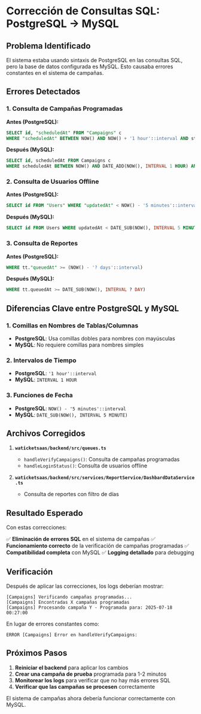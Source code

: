 # Corrección de Consultas SQL: PostgreSQL → MySQL

## Problema Identificado

El sistema estaba usando sintaxis de PostgreSQL en las consultas SQL, pero la base de datos configurada es MySQL. Esto causaba errores constantes en el sistema de campañas.

## Errores Detectados

### 1. Consulta de Campañas Programadas

**Antes (PostgreSQL):**
```sql
SELECT id, "scheduledAt" FROM "Campaigns" c
WHERE "scheduledAt" BETWEEN NOW() AND NOW() + '1 hour'::interval AND status = 'PROGRAMADA'
```

**Después (MySQL):**
```sql
SELECT id, scheduledAt FROM Campaigns c
WHERE scheduledAt BETWEEN NOW() AND DATE_ADD(NOW(), INTERVAL 1 HOUR) AND status = 'PROGRAMADA'
```

### 2. Consulta de Usuarios Offline

**Antes (PostgreSQL):**
```sql
SELECT id FROM "Users" WHERE "updatedAt" < NOW() - '5 minutes'::interval AND online = true
```

**Después (MySQL):**
```sql
SELECT id FROM Users WHERE updatedAt < DATE_SUB(NOW(), INTERVAL 5 MINUTE) AND online = true
```

### 3. Consulta de Reportes

**Antes (PostgreSQL):**
```sql
WHERE tt."queuedAt" >= (NOW() - '? days'::interval)
```

**Después (MySQL):**
```sql
WHERE tt.queuedAt >= DATE_SUB(NOW(), INTERVAL ? DAY)
```

## Diferencias Clave entre PostgreSQL y MySQL

### 1. Comillas en Nombres de Tablas/Columnas
- **PostgreSQL**: Usa comillas dobles para nombres con mayúsculas
- **MySQL**: No requiere comillas para nombres simples

### 2. Intervalos de Tiempo
- **PostgreSQL**: `'1 hour'::interval`
- **MySQL**: `INTERVAL 1 HOUR`

### 3. Funciones de Fecha
- **PostgreSQL**: `NOW() - '5 minutes'::interval`
- **MySQL**: `DATE_SUB(NOW(), INTERVAL 5 MINUTE)`

## Archivos Corregidos

1. **`waticketsaas/backend/src/queues.ts`**
   - `handleVerifyCampaigns()`: Consulta de campañas programadas
   - `handleLoginStatus()`: Consulta de usuarios offline

2. **`waticketsaas/backend/src/services/ReportService/DashbardDataService.ts`**
   - Consulta de reportes con filtro de días

## Resultado Esperado

Con estas correcciones:

✅ **Eliminación de errores SQL** en el sistema de campañas
✅ **Funcionamiento correcto** de la verificación de campañas programadas
✅ **Compatibilidad completa** con MySQL
✅ **Logging detallado** para debugging

## Verificación

Después de aplicar las correcciones, los logs deberían mostrar:

```
[Campaigns] Verificando campañas programadas...
[Campaigns] Encontradas X campañas programadas
[Campaigns] Procesando campaña Y - Programada para: 2025-07-18 00:27:00
```

En lugar de errores constantes como:
```
ERROR [Campaigns] Error en handleVerifyCampaigns:
```

## Próximos Pasos

1. **Reiniciar el backend** para aplicar los cambios
2. **Crear una campaña de prueba** programada para 1-2 minutos
3. **Monitorear los logs** para verificar que no hay más errores SQL
4. **Verificar que las campañas se procesen** correctamente

El sistema de campañas ahora debería funcionar correctamente con MySQL. 